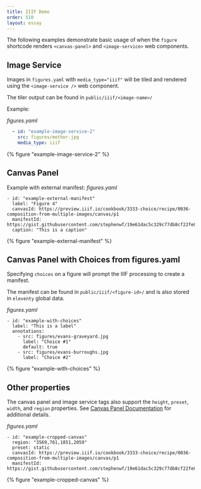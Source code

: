 ```yaml
---
title: IIIF Demo
order: 510
layout: essay
---
```


The following examples demonstrate basic usage of when the `figure` shortcode renders `<canvas-panel>` and `<image-service>` web components.

## Image Service
Images in `figures.yaml` with `media_type="iiif"` will be tiled and rendered using the `<image-service />` web component.

The tiler output can be found in `public/iiif/<image-name>/`

Example:

_figures.yaml_
```yaml
  - id: "example-image-service-2"
    src: figures/mother.jpg
    media_type: iiif
```

{% figure "example-image-service-2" %}

## Canvas Panel

Example with external manifest:
_figures.yaml_
```
- id: "example-external-manifest"
  label: "Figure 4"
  canvasId: https://preview.iiif.io/cookbook/3333-choice/recipe/0036-composition-from-multiple-images/canvas/p1
  manifestId: https://gist.githubusercontent.com/stephenwf/19e61dac5c329c77db8cf22fe0366dad/raw/04971529e364063ac88de722db786c97e2df0e6b/manifest.json
  caption: "This is a caption"
```

{% figure "example-external-manifest" %}


## Canvas Panel with Choices from figures.yaml
Specifying `choices` on a figure will prompt the IIIF processing to create a manifest.

The manifest can be found in `public/iiif/<figure-id>/` and is also stored in `eleventy` global data.

_figures.yaml_
```
- id: "example-with-choices"
  label: "This is a label"
  annotations:
    - src: figures/evans-graveyard.jpg
      label: "Choice #1"
      default: true
    - src: figures/evans-burroughs.jpg
      label: "Choice #2"
```

{% figure "example-with-choices" %}


## Other properties
The canvas panel and image service tags also support the `height`, `preset`, `width`, and `region` properties. See [Canvas Panel Documentation](https://iiif-canvas-panel.netlify.app/docs/examples/responsive-image) for additional details.

_figures.yaml_
```
- id: "example-cropped-canvas"
  region: "3569,761,1851,2059"
  preset: static
  canvasId: https://preview.iiif.io/cookbook/3333-choice/recipe/0036-composition-from-multiple-images/canvas/p1
  manifestId: https://gist.githubusercontent.com/stephenwf/19e61dac5c329c77db8cf22fe0366dad/raw/04971529e364063ac88de722db786c97e2df0e6b/manifest.json
```

{% figure "example-cropped-canvas" %}
